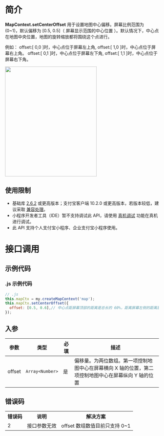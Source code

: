 # 简介

**MapContext.setCenterOffset** 用于设置地图中心偏移。屏幕比例范围为 (0~1)，默认偏移为 [0.5, 0.5]（ 屏幕显示范围的中心位置 ）。默认情况下，中心点在地图中央位置，地图的旋转缩放都将围绕这个点进行。

例如：
offset:[ 0,0 ]时，中心点位于屏幕左上角, offset:[ 1,0 ]时，中心点位于屏幕右上角。
offset:[ 0,1 ]时，中心点位于屏幕左下角, offset:[ 1,1 ]时，中心点位于屏幕右下角。

<image mode="scaleToFill" src="https://img.alicdn.com/imgextra/i1/O1CN01pZ2gyy1qw4VzgCPEn_!!6000000005559-0-tps-588-780.jpg" style="width:300px; height: 360px;" />

## 使用限制

- 基础库 [2.6.2](https://opendocs.alipay.com/mini/framework/lib-upgrade-v2) 或更高版本；支付宝客户端 10.2.0 或更高版本，若版本较低，建议采取 [兼容处理](https://opendocs.alipay.com/mini/framework/compatibility)。
- 小程序开发者工具（IDE）暂不支持调试此 API，请使用 [真机调试](https://opendocs.alipay.com/mini/ide/remote-debug) 功能在真机进行调试。
- 此 API 支持个人支付宝小程序、企业支付宝小程序使用。

# 接口调用

## 示例代码

### .js 示例代码

```javascript
// .js
this.mapCtx = my.createMapContext('map');
this.mapCtx.setCenterOffset({
  offset: [0.5, 0.6],// 中心点距屏幕顶部的距离是总长的 60%，距离屏幕左侧的距离是总宽的 50%
});
```

## 入参

| **参数** | **类型**        | **必填** | **描述**             |
| -------- | --------------- | -------- | -------------------- |
| offset   | `Array<Number>` | 是       | 偏移量。为两位数组。第一项控制地图中心在屏幕横向 X 轴的位置，第二项控制地图中心在屏幕纵向 Y 轴的位置 |


## 错误码

<table>
  <tr>
      <th><b>错误码</b></th>
      <th><b>说明</b></th>
      <th><b>解决方案</b></th>
  </tr>
  <tr>
      <td >2</td>
      <td>接口参数无效</td>
      <td>
          offset 数组数值目前只支持 0~1
      </td>
  </tr>
  
</table>

